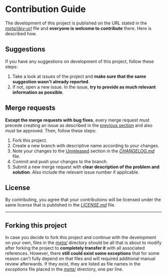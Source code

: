 # Contribution Guide

The development of this project is published on the URL stated in the [*meta/dev-url*](meta/dev-url) file and **everyone is welcome to contribute** there. Here is described how.

## Suggestions

If you have any suggestions on development of this project, follow these steps:

1. Take a look at issues of the project and **make sure that the same suggestion wasn't already reported**.
2. If not, open a new issue. In the issue, **try to provide as much relevant information as possible**.

## Merge requests

**Except the merge requests with bug fixes**, every merge request must precede creating an issue as described in the [previous section](#suggestions) and also must be approved. Then, follow these steps:

1. Fork this project.
2. Create a new branch with descriptive name according to your changes.
3. Note your changes to the [Unreleased](CHANGELOG.md#unreleased) section in the [*CHANGELOG.md*](CHANGELOG.md) file.
4. Commit and push your changes to the branch.
5. Submit a new merge request with **clear description of the problem and solution**. Also include the relevant issue number if applicable.

## License

By contributing, you agree that your contributions will be licensed under the same license that is published in the [*LICENSE.md*](LICENSE.md) file.

---

## Forking this project

In case you decide to fork this project and continue with the development on your own, files in the [*meta/*](meta/) directory should be all that is about to modify after forking the project to **completely transfer it** with all associated references. However, there **still could exist some exceptions** that for some reason can't fully depend on that files and will required additional manual review afterwards. If they exist, they are listed as file names in the *exceptions* file placed in the [*meta/*](meta/) directory, one per line.
